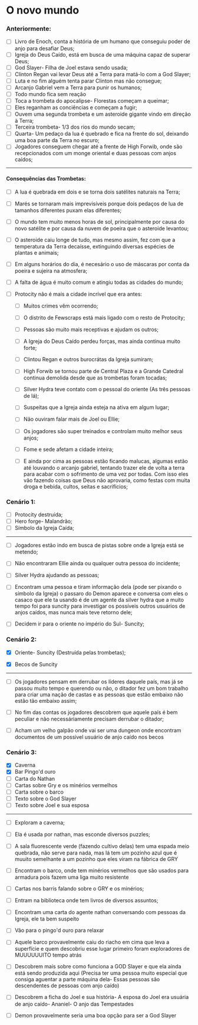 # O novo mundo

### Anteriormente:

- [ ] Livro de Enoch, conta a história de um humano que conseguiu poder de anjo para desafiar Deus;
- [ ] Igreja do Deus Caído, está em busca de uma máquina capaz de superar Deus;
- [ ] God Slayer- Filha de Joel estava sendo usada;
- [ ] Clinton Regan vai levar Deus até a Terra para matá-lo com a God Slayer;
- [ ] Luta e no fim alguém tenta parar Clinton mas não consegue;
- [ ] Arcanjo Gabriel vem a Terra para punir os humanos;
- [ ] Todo mundo fica sem reação
- [ ] Toca a trombeta do apocalipse- Florestas começam a queimar;
- [ ] Eles reganham as conciências e começam a fugir;
- [ ] Ouvem uma segunda trombeta e um asteroide gigante vindo em direção à Terra;
- [ ] Terceira trombeta- 1/3 dos rios do mundo secam;
- [ ] Quarta- Um pedaço da lua é quebrado e fica na frente do sol, deixando uma boa parte da Terra no escuro;
- [ ] Jogadores conseguem chegar até a frente de High Forwib, onde são recepcionados com um monge oriental e duas pessoas com anjos caídos;

---

#### Consequências das Trombetas:

- [ ] A lua é quebrada em dois e se torna dois satélites naturais na Terra;
- [ ] Marés se tornaram mais imprevisíveis porque dois pedaços de lua de tamanhos diferentes puxam elas diferentes;
- [ ] O mundo tem muito menos horas de sol, principalmente por causa do novo satélite e por causa da nuvem de poeira que o asteroide levantou;
- [ ] O asteroide caiu longe de tudo, mas mesmo assim, fez com que a temperatura da Terra decaísse, extinguindo diversas espécies de plantas e animais;
- [ ] Em alguns horários do dia, é necesário o uso de máscaras por conta da poeira e sujeira na atmosfera;
- [ ] A falta de água é muito comum e atingiu todas as cidades do mundo;
- [ ] Protocity não é mais a cidade incrível que era antes:

  - [ ] Muitos crimes vêm ocorrendo;
  - [ ] O distrito de Fewscraps está mais ligado com o resto de Protocity;
  - [ ] Pessoas são muito mais receptivas e ajudam os outros;
  - [ ] A Igreja do Deus Caído perdeu forças, mas ainda continua muito forte;
  - [ ] Clintou Regan e outros burocrátas da Igreja sumiram;
  - [ ] High Forwib se tornou parte de Central Plaza e a Grande Catedral continua demolida desde que as trombetas foram tocadas;
  - [ ] Silver Hydra teve contato com o pessoal do oriente (As três pessoas de lá);
  - [ ] Suspeitas que a Igreja ainda esteja na ativa em algum lugar;
  - [ ] Não ouviram falar mais de Joel ou Ellie;
  - [ ] Os jogadores são super treinados e controlam muito melhor seus anjos;
  - [ ] Fome e sede afetam a cidade inteira;
  - [ ] E ainda por cima as pessoas estão ficando malucas, algumas estão até louvando o arcanjo gabriel, tentando trazer ele de volta a terra para acabar com o sofrimento de uma vez por todas. Com isso eles vão fazendo coisas que Deus não aprovaria, como festas com muita droga e bebida, cultos, seitas e sacrifícios;


### Cenário 1:

- [ ] Protocity destruída;
- [ ] Hero forge- Malandrão;
- [ ] Símbolo da Igreja Caída;

---

- [ ] Jogadores estão indo em busca de pistas sobre onde a Igreja está se metendo;
- [ ] Não encontraram Ellie ainda ou qualquer outra pessoa do incidente;
- [ ] Silver Hydra ajudando as pessoas;
- [ ] Encontram uma pessoa e tiram informação dela (pode ser pixando o símbolo da Igreja) o passaro do Demon aparece e conversa com eles o casaco que ele ta usando é de um agente da silver hydra que a muito tempo foi para suncity para investigar os possíveis outros usuários de anjos caídos, mas nunca mais teve retorno dele;
- [ ] Decidem ir para o oriente no império do Sul- Suncity;


### Cenário 2:

- [x] Oriente- Suncity (Destruída pelas trombetas);
- [x] Becos de Suncity


---

- [ ] Os jogadores pensam em derrubar os líderes daquele país, mas já se passou muito tempo e querendo ou não, o ditador fez um bom trabalho para criar uma nação de castas e as pessoas que estão embaixo não estão tão embaixo assim;
- [ ] No fim das contas os jogadores descobrem que aquele país é bem peculiar e não necessáriamente precisam derrubar o ditador;
- [ ] Acham um velho galpão onde vai ser uma dungeon onde encontram documentos de um possivel usuário de anjo caído nos becos


### Cenário 3:

- [x] Caverna
- [x] Bar Pingo'd ouro
- [ ] Carta do Nathan
- [ ] Cartas sobre Gry e os minérios vermelhos
- [ ] Carta sobre o barco
- [ ] Texto sobre o God Slayer
- [ ] Texto sobre Joel e sua esposa

---

- [ ] Exploram a caverna;
- [ ] Ela é usada por nathan, mas esconde diversos puzzles;
- [ ] A sala fluorescente verde (fazendo cultivo delas) tem uma espada meio quebrada, não serve para nada, mas lá tem um pozinho azul que é muuito semelhante a um pozinho que eles viram na fábrica de GRY
- [ ] Encontram o barco, onde tem minérios vermelhos que são usados para armadura pois fazem uma liga muito resistente
- [ ] Cartas nos barris falando sobre o GRY e os minérios;
- [ ] Entram na biblioteca onde tem livros de diversos assuntos;
- [ ] Encontram uma carta do agente nathan conversando com pessoas da Igreja, ele ta bem suspeito
- [ ] Vão para o pingo'd ouro para relaxar
- [ ] Aquele barco provavelmente caiu do riacho em cima que leva a superfície e quem descobriu esse lugar primeiro foram exploradores de MUUUUUUITO tempo atrás
- [ ] Descobrem mais sobre como funciona a GOD Slayer e que ela ainda está sendo produzida aqui (Precisa ter uma pessoa muito especial que consiga aguentar a parte máquina dela- Essas pessoas são descendentes de pessoas com anjo caído)
- [ ] Descobrem a ficha do Joel e sua história- A esposa do Joel era usuária de anjo caído- Ananiel- O anjo das Tempestades
- [ ] Demon provavelmente seria uma boa opção para ser a God Slayer


